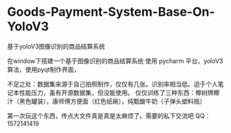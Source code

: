 # Goods-Payment-System-Base-On-YoloV3
基于yoloV3图像识别的商品结算系统

在window下搭建一个基于图像识别的商品结算系统 使用 pycharm 平台，yoloV3算法，使用pyqt制作界面，

不足之处：数据集来源于自己拍照制作，仅仅有几张。识别率相当低。迫于个人笔记本性能压力，虽有开源数据集，但没能使用。 仅仅训练了三种东西：椰树牌椰汁（黑色罐装），康师傅方便面（红色纸碗），纯甄酸牛奶（子弹头塑料瓶）

第一次玩这个东西，传点大文件真是真是太麻烦了。需要的私下交流吧 QQ：1572141419


